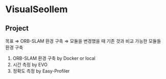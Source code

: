 # VisualSeollem

## Project 
목표
⇒ ORB-SLAM 환경 구축
⇒ 모듈을 변경했을 때 기존 것과 비교 가능한 모듈들 환경 구축
1. ORB-SLAM 환경 구축 by Docker or local
2. 시간 측정 by EVO
3. 정확도 측정 by Easy-Profiler
